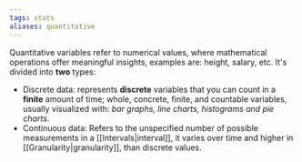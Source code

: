 ```yaml
---
tags: stats
aliases: quantitative
---
```

Quantitative variables refer to numerical values, where mathematical operations offer meaningful insights, examples are: height, salary, etc. It's divided into **two** types:
- Discrete data: represents **discrete** variables that you can count in a **finite** amount of time; whole, concrete, finite, and countable variables, usually visualized with: *bar graphs, line charts, histograms and pie charts*.
- Continuous data: Refers to the unspecified number of possible measurements in a  [[Intervals|interval]], it varies over time and higher in [[Granularity|granularity]], than discrete values.